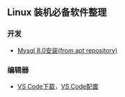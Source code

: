 ## Linux 装机必备软件整理

### 开发
* [Mysql 8.0安装(from apt repository)](https://www.tecmint.com/install-mysql-8-in-ubuntu/)

### 编辑器

* [VS Code下载](https://code.visualstudio.com/download)，[VS Code配置](https://github.com/ydalbj/skills/blob/master/Tools/Editors/VSCode/settings.md)
